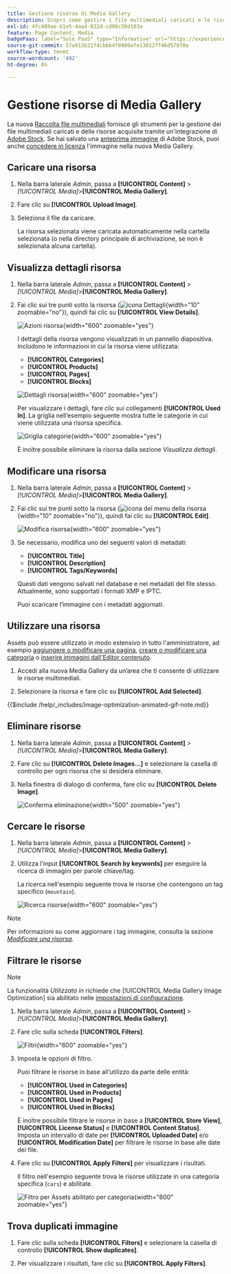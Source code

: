 ```yaml
---
title: Gestione risorse di Media Gallery
description: Scopri come gestire i file multimediali caricati e le risorse acquisite tramite un’integrazione Adobe Stock.
exl-id: 4fc489ae-b1e5-4aa4-832d-cd88c58d103a
feature: Page Content, Media
badgePaas: label="Solo PaaS" type="Informative" url="https://experienceleague.adobe.com/it/docs/commerce/user-guides/product-solutions" tooltip="Applicabile solo ai progetti Adobe Commerce on Cloud (infrastruttura PaaS gestita da Adobe) e ai progetti on-premise."
source-git-commit: 57a913b21f4cbbb4f0800afe13012ff46d578f8e
workflow-type: tm+mt
source-wordcount: '492'
ht-degree: 0%

---
```


# Gestione risorse di Media Gallery

La nuova [Raccolta file multimediali](media-gallery.md) fornisce gli strumenti per la gestione dei file multimediali caricati e delle risorse acquisite tramite un&#39;integrazione di [Adobe Stock](adobe-stock.md). Se hai salvato una [anteprima immagine](adobe-stock-save-preview.md) di Adobe Stock, puoi anche [concedere in licenza](adobe-stock-license-image.md) l&#39;immagine nella nuova Media Gallery.

## Caricare una risorsa

1. Nella barra laterale _Admin_, passa a **[!UICONTROL Content]** > _[!UICONTROL Media]_>**[!UICONTROL Media Gallery]**.

1. Fare clic su **[!UICONTROL Upload Image]**.

1. Seleziona il file da caricare.

   La risorsa selezionata viene caricata automaticamente nella cartella selezionata (o nella directory principale di archiviazione, se non è selezionata alcuna cartella).

## Visualizza dettagli risorsa

1. Nella barra laterale _Admin_, passa a **[!UICONTROL Content]** > _[!UICONTROL Media]_>**[!UICONTROL Media Gallery]**.

1. Fai clic sui tre punti sotto la risorsa (![icona Dettagli](./assets/media-gallery-asset-menu-icon.png){width="10" zoomable="no"}), quindi fai clic su **[!UICONTROL View Details]**.

   ![Azioni risorsa](./assets/media-gallery-asset-actions.png){width="600" zoomable="yes"}

   I dettagli della risorsa vengono visualizzati in un pannello diapositiva. Includono le informazioni in cui la risorsa viene utilizzata:

   - **[!UICONTROL Categories]**
   - **[!UICONTROL Products]**
   - **[!UICONTROL Pages]**
   - **[!UICONTROL Blocks]**

   ![Dettagli risorsa](./assets/media-gallery-asset-details.png){width="600" zoomable="yes"}

   Per visualizzare i dettagli, fare clic sui collegamenti **[!UICONTROL Used In]**. La griglia nell’esempio seguente mostra tutte le categorie in cui viene utilizzata una risorsa specifica.

   ![Griglia categorie](./assets/media-gallery-asset-categories.png){width="600" zoomable="yes"}

   È inoltre possibile eliminare la risorsa dalla sezione _Visualizza dettagli_.

## Modificare una risorsa

1. Nella barra laterale _Admin_, passa a **[!UICONTROL Content]** > _[!UICONTROL Media]_>**[!UICONTROL Media Gallery]**.

1. Fai clic sui tre punti sotto la risorsa (![icona del menu della risorsa](./assets/media-gallery-asset-menu-icon.png){width="10" zoomable="no"}), quindi fai clic su **[!UICONTROL Edit]**.

   ![Modifica risorsa](./assets/media-gallery-edit-asset.png){width="600" zoomable="yes"}

1. Se necessario, modifica uno dei seguenti valori di metadati:

   - **[!UICONTROL Title]**
   - **[!UICONTROL Description]**
   - **[!UICONTROL Tags/Keywords]**

   Questi dati vengono salvati nel database e nei metadati del file stesso. Attualmente, sono supportati i formati XMP e IPTC.

   Puoi scaricare l’immagine con i metadati aggiornati.

## Utilizzare una risorsa

Assets può essere utilizzato in modo estensivo in tutto l&#39;amministratore, ad esempio [aggiungere o modificare una pagina](page-add.md), [creare o modificare una categoria](../catalog/category-create.md) o [inserire immagini dall&#39;Editor contenuto](editor-insert-image.md).

1. Accedi alla nuova Media Gallery da un’area che ti consente di utilizzare le risorse multimediali.

1. Selezionare la risorsa e fare clic su **[!UICONTROL Add Selected]**.

{{$include /help/_includes/image-optimization-animated-gif-note.md}}

## Eliminare risorse

1. Nella barra laterale _Admin_, passa a **[!UICONTROL Content]** > _[!UICONTROL Media]_>**[!UICONTROL Media Gallery]**.

1. Fare clic su **[!UICONTROL Delete Images...]** e selezionare la casella di controllo per ogni risorsa che si desidera eliminare.

1. Nella finestra di dialogo di conferma, fare clic su **[!UICONTROL Delete Image]**.

   ![Conferma eliminazione](./assets/media-gallery-bulk-delete-confirm.png){width="500" zoomable="yes"}

## Cercare le risorse

1. Nella barra laterale _Admin_, passa a **[!UICONTROL Content]** > _[!UICONTROL Media]_>**[!UICONTROL Media Gallery]**.

1. Utilizza l&#39;input **[!UICONTROL Search by keywords]** per eseguire la ricerca di immagini per parole chiave/tag.

   La ricerca nell&#39;esempio seguente trova le risorse che contengono un tag specifico (`mountain`).

   ![Ricerca risorse](./assets/media-gallery-asset-search.png){width="600" zoomable="yes"}

>[!NOTE]
>
>Per informazioni su come aggiornare i tag immagine, consulta la sezione _[Modificare una risorsa](#edit-an-asset)_.

## Filtrare le risorse

>[!NOTE]
>
>La funzionalità _Utilizzata in_ richiede che [!UICONTROL Media Gallery Image Optimization] sia abilitato nelle [impostazioni di configurazione](media-gallery-image-optimization.md).

1. Nella barra laterale _Admin_, passa a **[!UICONTROL Content]** > _[!UICONTROL Media]_>**[!UICONTROL Media Gallery]**.

1. Fare clic sulla scheda **[!UICONTROL Filters]**.

   ![Filtri](./assets/media-gallery-filters.png){width="600" zoomable="yes"}

1. Imposta le opzioni di filtro.

   Puoi filtrare le risorse in base all’utilizzo da parte delle entità:

   - **[!UICONTROL Used in Categories]**
   - **[!UICONTROL Used in Products]**
   - **[!UICONTROL Used in Pages]**
   - **[!UICONTROL Used in Blocks]**

   È inoltre possibile filtrare le risorse in base a **[!UICONTROL Store View]**, **[!UICONTROL License Status]** e **[!UICONTROL Content Status]**. Imposta un intervallo di date per **[!UICONTROL Uploaded Date]** e/o **[!UICONTROL Modification Date]** per filtrare le risorse in base alle date dei file.

1. Fare clic su **[!UICONTROL Apply Filters]** per visualizzare i risultati.

   Il filtro nell&#39;esempio seguente trova le risorse utilizzate in una categoria specifica (`cars`) e abilitate.

   ![Filtro per Assets abilitato per categoria](./assets/media-gallery-filter-by-category.png){width="600" zoomable="yes"}

## Trova duplicati immagine

1. Fare clic sulla scheda **[!UICONTROL Filters]** e selezionare la casella di controllo **[!UICONTROL Show duplicates]**.

1. Per visualizzare i risultati, fare clic su **[!UICONTROL Apply Filters]**.
